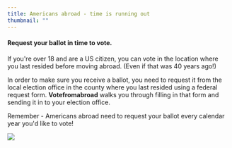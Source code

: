 ```yaml
---
title: Americans abroad - time is running out
thumbnail: ""
---
```

#### Request your ballot in time to vote.

If you're over 18 and are a US citizen, you can vote in the location where you last resided before moving abroad. (Even if that was 40 years ago!) 

In order to make sure you receive a ballot, you need to request it from the local election office in the county where you last resided using a federal request form. **Votefromabroad** walks you through filling in that form and sending it in to your election office.

Remember - Americans abroad need to request your ballot every calendar year you'd like to vote! 

![](/images/uploads/istock-1256493510.jpg)